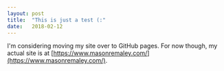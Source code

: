 ```yaml
---
layout: post
title:  "This is just a test (:"
date:   2018-02-12
---
```


I'm considering moving my site over to GitHub pages. For now though, my actual site is at [https://www.masonremaley.com/](https://www.masonremaley.com/).